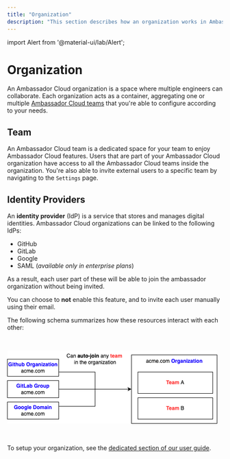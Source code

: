 ```yaml
---
title: "Organization"
description: "This section describes how an organization works in Ambassador Cloud, and the different underlying concepts."
---
```

import Alert from '@material-ui/lab/Alert';


# Organization

An Ambassador Cloud organization is a space where multiple engineers can collaborate. Each organization acts as a container, aggregating one or multiple [Ambassador Cloud teams](##Team) that you're able to configure according to your needs.

## Team

An Ambassador Cloud team is a dedicated space for your team to enjoy Ambassador Cloud features. Users that are part of your Ambassador Cloud organization have access to all the Ambassador Cloud teams inside the organization. You're also able to invite external users to a specific team by navigating to the `Settings` page.


## Identity Providers

An <b>identity provider</b> (IdP) is a service that stores and manages digital identities. Ambassador Cloud organizations can be linked to the following IdPs: 
* GitHub
* GitLab
* Google
* SAML (_available only in enterprise plans_)

As a result, each user part of these will be able to join the ambassador organization without being invited. 

<Alert severity="info">
  You can choose to <b>not</b> enable this feature, and to invite each user manually using their email.
</Alert>



The following schema summarizes how these resources interact with each other:

<br />
<p >
  <img src="../images/organizations-global-view.png" alt="The organization model"/>
</p>
<br />

To setup your organization, see the [dedicated section of our user guide](/docs/cloud/latest/authenticating).
